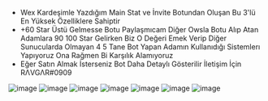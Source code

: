 - Wex Kardeşimle Yazdığım Main Stat ve İnvite Botundan Oluşan Bu 3'lü En Yüksek Özelliklere Sahiptir
- +60 Star Üstü Gelmesse Botu Paylaşmıcam Diğer Owsla Botu Alıp Atan Adamlara 90 100 Star Gelirken Biz O Değeri Emek Verip Diğer Sunucularda Olmayan 4 5 Tane Bot Yapan Adamın Kullanıdığı Sistemlerı Yapıyoruz Ona Rağmen Bi Karşılık Alamıyoruz
- Eğer Satın Almak İsterseniz Bot Daha Detaylı Gösterilir İletişim İçin RΛVGΛR#0909

![image](https://user-images.githubusercontent.com/97904458/178854925-e8ada747-78de-4c8b-9328-b15cd729b144.png)
![image](https://user-images.githubusercontent.com/97904458/178124945-a3dfe97c-9b60-46a4-ab50-886219f9ef24.png)
![image](https://user-images.githubusercontent.com/97904458/178599365-dbe1921d-09a6-41ee-978b-a4f2c1563150.png)
![image](https://user-images.githubusercontent.com/97904458/178124953-8cce8a0a-b1a4-4abe-a2cc-58cf9fe51d72.png)
![image](https://user-images.githubusercontent.com/97904458/178124955-c14fa42c-bd9c-4369-8151-5b0f17822e01.png)
![image](https://user-images.githubusercontent.com/97904458/178124957-5f491f5d-d80d-49c8-bac9-52e38419589a.png)
![image](https://user-images.githubusercontent.com/97904458/178124958-af669e6b-0c1e-476a-ba1a-0d70a9ba7d5c.png)
